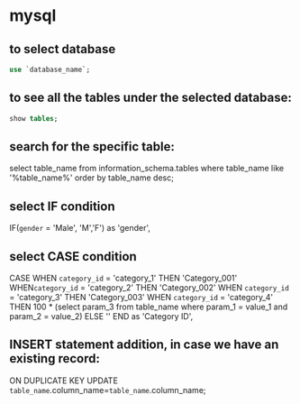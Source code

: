 # mysql

## to select database

```sql
use `database_name`;
```

## to see all the tables under the selected database:

```sql
show tables;
```

## search for the specific table:

select table_name
from information_schema.tables 
where table_name like '%table_name%'
order by table_name desc;


## select IF condition

IF(`gender` = 'Male', 'M','F') as 'gender',

## select CASE condition

CASE
	WHEN `category_id` = 'category_1' THEN 'Category_001'
	WHEN`category_id` = 'category_2' THEN 'Category_002'
	WHEN `category_id` = 'category_3' THEN 'Category_003'
	WHEN `category_id` = 'category_4' THEN 100 * (select param_3 from table_name where param_1  = value_1 and param_2 = value_2)
	ELSE ''
END as 'Category ID',

## INSERT statement addition, in case we have an existing record:

 ON DUPLICATE KEY
    UPDATE `table_name`.column_name=`table_name`.column_name;

